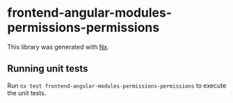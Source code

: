 # frontend-angular-modules-permissions-permissions

This library was generated with [Nx](https://nx.dev).

## Running unit tests

Run `nx test frontend-angular-modules-permissions-permissions` to execute the unit tests.
